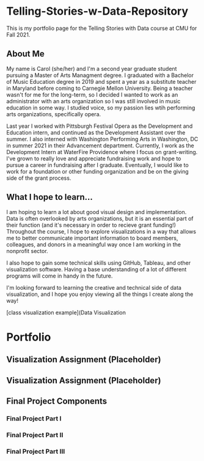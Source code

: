 # Telling-Stories-w-Data-Repository
This is my portfolio page for the Telling Stories with Data course at CMU for Fall 2021. 

## About Me
My name is Carol (she/her) and I'm a second year graduate student pursuing a Master of Arts Managment degree. I graduated with a Bachelor of Music Education degree in 2019 and spent a year as a substitute teacher in Maryland before coming to Carnegie Mellon University. Being a teacher wasn't for me for the long-term, so I decided I wanted to work as an administrator with an arts organization so I was still involved in music education in some way. I studied voice, so my passion lies wtih performing arts organizations, specifically opera. 

Last year I worked with Pittsburgh Festival Opera as the Development and Education intern, and continued as the Development Assistant over the summer. I also interned with Washington Performing Arts in Washington, DC in summer 2021 in their Advancement department. Currently, I work as the Development Intern at WaterFire Providence where I focus on grant-writing. I've grown to really love and appreciate fundraising work and hope to pursue a career in fundraising after I graduate. Eventually, I would like to work for a foundation or other funding organization and be on the giving side of the grant process. 

## What I hope to learn...
I am hoping to learn a lot about good visual design and implementation. Data is often overlooked by arts organizations, but it is an essential part of their function (and it's necessary in order to recieve grant funding!) Throughout the course, I hope to explore visualizations in a way that allows me to better communicate important information to board members, colleagues, and donors in a meaningful way once I am working in the nonprofit sector. 

I also hope to gain some technical skills using GitHub, Tableau, and other visualization software. Having a base understanding of a lot of different programs will come in handy in the future. 

I'm looking forward to learning the creative and technical side of data visualization, and I hope you enjoy viewing all the things I create along the way!

[class visualization example](Data Visualization 

# Portfolio

## Visualization Assignment (Placeholder)

## Visualization Assignment (Placeholder)

## Final Project Components

### Final Project Part I

### Final Project Part II

### Final Project Part III

